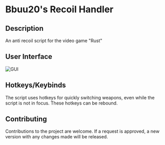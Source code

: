 ﻿# Bbuu20's Recoil Handler

## Description
An anti recoil script for the video game "Rust"

## User Interface
![GUI](https://i.imgur.com/PmOdfav.png)

## Hotkeys/Keybinds
The script uses hotkeys for quickly switching weapons, even while the script is not in focus. These hotkeys can be rebound.

## Contributing
Contributions to the project are welcome. If a request is approved, a new version with any changes made will be released.